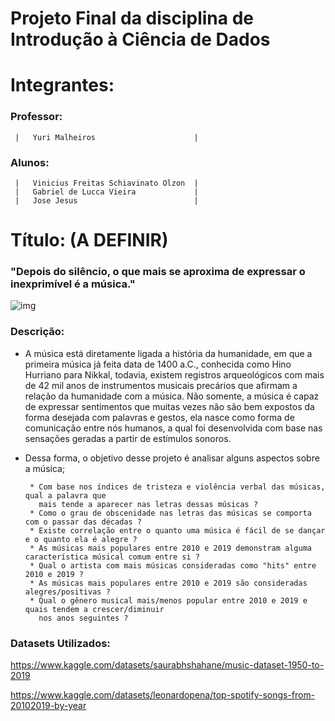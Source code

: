 # Projeto Final da disciplina de Introdução à Ciência de Dados

# Integrantes:
### Professor: 
     |   Yuri Malheiros                      |
### Alunos:
     |   Vinicius Freitas Schiavinato Olzon  |
     |   Gabriel de Lucca Vieira             |
     |   Jose Jesus                          |
# Título: (A DEFINIR)
     
### "Depois do silêncio, o que mais se aproxima de expressar o inexprimível é a música."
![img](https://free4kwallpapers.com/uploads/originals/2021/01/20/music-wallpaper.jpg)

### Descrição:
- A música está diretamente ligada a história da humanidade, em que a primeira música já feita data de 1400 a.C., conhecida como Hino Hurriano para Nikkal, todavia, existem registros arqueológicos com mais de 42 mil anos de instrumentos musicais precários que afirmam a relação da humanidade com a música. Não somente, a música é capaz de expressar sentimentos que muitas vezes não são bem expostos da forma desejada com palavras e gestos, ela nasce como forma de comunicação entre nós humanos, a qual foi desenvolvida com base nas sensações geradas a partir de estímulos sonoros.    
- Dessa forma, o objetivo desse projeto é analisar alguns aspectos sobre a música;

       * Com base nos índices de tristeza e violência verbal das músicas, qual a palavra que
         mais tende a aparecer nas letras dessas músicas ?
       * Como o grau de obscenidade nas letras das músicas se comporta com o passar das décadas ?
       * Existe correlação entre o quanto uma música é fácil de se dançar e o quanto ela é alegre ?
       * As músicas mais populares entre 2010 e 2019 demonstram alguma característica músical comum entre si ?
       * Qual o artista com mais músicas consideradas como "hits" entre 2010 e 2019 ?
       * As músicas mais populares entre 2010 e 2019 são consideradas alegres/positivas ?
       * Qual o gênero musical mais/menos popular entre 2010 e 2019 e quais tendem a crescer/diminuir
         nos anos seguintes ?
       
### Datasets Utilizados:
https://www.kaggle.com/datasets/saurabhshahane/music-dataset-1950-to-2019

https://www.kaggle.com/datasets/leonardopena/top-spotify-songs-from-20102019-by-year
